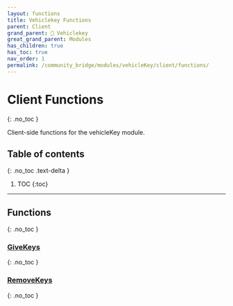 ```yaml
---
layout: functions
title: Vehiclekey Functions
parent: Client
grand_parent: 🔑 Vehiclekey
great_grand_parent: Modules
has_children: true
has_toc: true
nav_order: 1
permalink: /community_bridge/modules/vehicleKey/client/functions/
---
```


# Client Functions
{: .no_toc }

Client-side functions for the vehicleKey module.

## Table of contents
{: .no_toc .text-delta }

1. TOC
{:toc}

---
## Functions
{: .no_toc }


### [GiveKeys](GiveKeys)
{: .no_toc }

### [RemoveKeys](RemoveKeys)
{: .no_toc }


